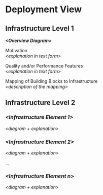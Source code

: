 # Deployment View

## Infrastructure Level 1

***\<Overview Diagram\>***

Motivation\
*\<explanation in text form\>*

Quality and/or Performance Features\
*\<explanation in text form\>*

Mapping of Building Blocks to Infrastructure\
*\<description of the mapping\>*

## Infrastructure Level 2

### *\<Infrastructure Element 1\>*

*\<diagram + explanation\>*

### *\<Infrastructure Element 2\>*

*\<diagram + explanation\>*

...

### *\<Infrastructure Element n\>*

*\<diagram + explanation\>*
